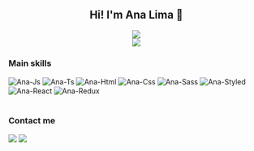 

<div align="center">
  
 ## Hi! I'm Ana Lima 👋

<div>
  <a href="https://github.com/anafrlima/">
  <img src="https://github-readme-stats.vercel.app/api?username=anafrlima&show_icons=true&theme=onedark&include_all_commits=true&count_private=true"/>
  </a>
  
  </br>
  
  <a href="https://github.com/anafrlima/">
        <img src="https://github-readme-streak-stats.herokuapp.com?user=anafrlima&hide_border=true&background=0D1117&currStreakLabel=FFFFFF&sideLabels=FFFFFF&currStreakNum=FFFFFF&dates=FFFFFF&sideNums=FFFFFF&fire=df6d74&ring=df6d74&stroke=FFFFFFFF)](https://git.io/streak-stats" />
    </a>
</div>

</div>
  
 ### Main skills
  
<div>
  <img align="center" alt="Ana-Js" src="https://img.shields.io/badge/JavaScript-F7DF1E?style=for-the-badge&logo=javascript&logoColor=white">
  <img align="center" alt="Ana-Ts" src="https://img.shields.io/badge/TypeScript-007ACC?style=for-the-badge&logo=typescript&logoColor=white">
  <img align="center" alt="Ana-Html" src="https://img.shields.io/badge/HTML5-E34F26?style=for-the-badge&logo=html5&logoColor=white">
  <img align="center" alt="Ana-Css" src="https://img.shields.io/badge/CSS3-1572B6?style=for-the-badge&logo=css3&logoColor=white">
  <img align="center" alt="Ana-Sass" src="https://img.shields.io/badge/Sass-CC6699?style=for-the-badge&logo=sass&logoColor=white">
  <img align="center" alt="Ana-Styled" src="https://img.shields.io/badge/styled--components-DB7093?style=for-the-badge&logo=styled-components&logoColor=white">
  <img align="center" alt="Ana-React" src="https://img.shields.io/badge/React-20232A?style=for-the-badge&logo=react&logoColor=61DAFB">
  <img align="center" alt="Ana-Redux" src="https://img.shields.io/badge/Redux-593D88?style=for-the-badge&logo=redux&logoColor=white">
</div>
  
  </br>
  
  ### Contact me
  
<div style="display: inline_block">
  <a href="https://discordapp.com/users/662458125235781702" target="_blank"><img src="https://img.shields.io/badge/Discord-7289DA?style=for-the-badge&logo=discord&logoColor=white"></a>
  <a href="https://www.linkedin.com/in/anafrlima" target="_blank"><img src="https://img.shields.io/badge/-LinkedIn-%230077B5?style=for-the-badge&logo=linkedin&logoColor=white"></a> 
</div>
  

